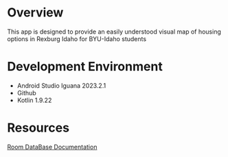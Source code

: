 # Overview
This app is designed to provide an easily understood visual map of housing options in Rexburg Idaho for BYU-Idaho students

# Development Environment
- Android Studio Iguana 2023.2.1
- Github
- Kotlin 1.9.22

# Resources
[Room DataBase Documentation](https://developer.android.com/training/data-storage/room)
